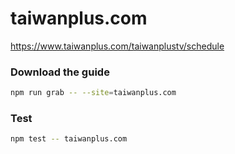 # taiwanplus.com

https://www.taiwanplus.com/taiwanplustv/schedule

### Download the guide

```sh
npm run grab -- --site=taiwanplus.com
```

### Test

```sh
npm test -- taiwanplus.com
```
